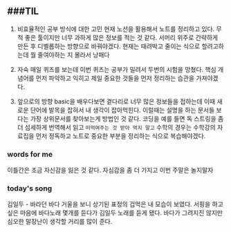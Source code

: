 ###TIL
---
1. 비효율적인 공부 방식에 대한 고민
현재 노션을 활용해서 노트를 정리하고 있다.
무척 좋은 툴이지만 너무 과하게 많은 정보를 적는 것 같다.
서머리 위주로 간략하게 만든 후 디벨롭하는 방향으로 바꿔야겠다.
현재는 때려박고 줄이는 식으로 할려고하는데 뭘 줄여야하는 지 몰라서 낭패다

2. 자숙
매일 퀴즈를 보는데 이번 퀴즈는 공부가 밀려서 두번의 시험을 망쳤다.
핵심 개념어를 먼저 파악하고 익히고 제일 중요한 것들을 먼저 정리하는 습관을 가져야겠다.

3. 앞으로의 방향
basic을 배우다보면 곁다리로 너무 많은 정보들을 접하는데 이때 새로운 단어에 발목을 잡혀서 내 생각이 잡아먹힌다. 이럴때는 설명을 하는 문서들 보다는 가장 상위문서를 찾아보는게 방법인 것 같다.
코딩을 예를 들면 독 스트링을 좀 더 섬세하게 번역해서 읽고 `떠먹여주는 것 받아 먹지 말고` 수학의 경우는 수학강의 자료집을 먼저 정독하고 노트로 중요한 부분을 정리하는 식으로 복습해야겠다.

### words for me
이틀간은 조금 자신감을 잃은 것 같다.
자심감을 좀 더 가지고 이번 주말은 놀지말자

### today's song
김일두 - 바라던 바다
거울을 보니 상기된 표정의 겁먹은 내 모습이 보였다.
서핑을 하고 싶은 마음에 바다노래 몇개를 듣다가 김일두 노래를 듣게 됐다.
바다가 그려지진 않지만 심오한 말장난이 생각할 거리를 많이 준다.
